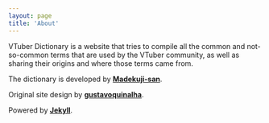 ```yaml
---
layout: page
title: 'About'
---
```

VTuber Dictionary is a website that tries to compile all the common and not-so-common terms that are used by the VTuber community, as well as sharing their origins and where those terms came from.

The dictionary is developed by **[Madekuji-san](https://madekuji.github.io/)**.

Original site design by **[gustavoquinalha](https://github.com/gustavoquinalha/jekyll-help-center-theme)**.

Powered by **[Jekyll](https://jekyllrb.com/)**.